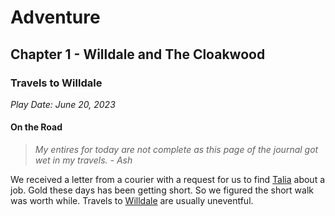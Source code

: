 # Adventure 

## Chapter 1 - Willdale and The Cloakwood

### Travels to Willdale
*Play Date: June 20, 2023*

#### On the Road

> *My entires for today are not complete as this page of the journal got wet in my travels. - Ash*

We received a letter from a courier with a request for us to find [Talia](#talia) about a job. Gold these days has been getting short. So we figured the short walk was worth while. Travels to [Willdale](#willdale) are usually uneventful.